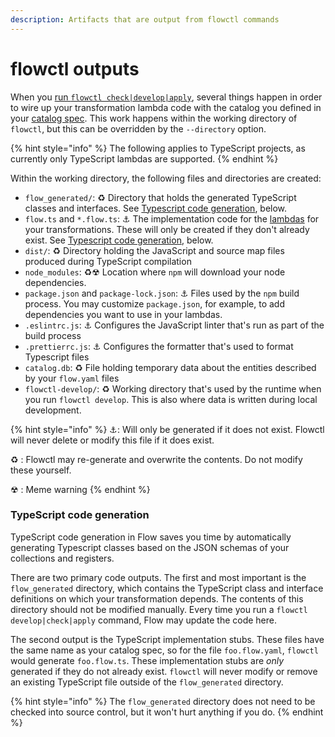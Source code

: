 ```yaml
---
description: Artifacts that are output from flowctl commands
---
```


# flowctl outputs

When you [run `flowctl check|develop|apply`](../concepts/flowctl.md), several things happen in order to wire up your transformation lambda code with the catalog you defined in your [catalog spec](catalog-reference/). This work happens within the working directory of `flowctl`, but this can be overridden by the `--directory` option. &#x20;

{% hint style="info" %}
The following applies to TypeScript projects, as currently only TypeScript lambdas are supported.
{% endhint %}

Within the working directory, the following files and directories are created:

* `flow_generated/`: ♻ Directory that holds the generated TypeScript classes and interfaces. See [Typescript code generation](flowctl-build-outputs.md#typescript-code-generation), below.
* `flow.ts` and `*.flow.ts`: ⚓ The implementation code for the [lambdas](../concepts/catalog-entities/derivations/lambdas.md) for your transformations. These will only be created if they don't already exist. See [Typescript code generation](flowctl-build-outputs.md#typescript-code-generation), below.
* `dist/`: ♻ Directory holding the JavaScript and source map files produced during TypeScript compilation
* `node_modules`: ♻☢ Location where `npm` will download your node dependencies.
* `package.json` and `package-lock.json`: ⚓ Files used by the `npm` build process. You may customize `package.json`, for example, to add dependencies you want to use in your lambdas.
* `.eslintrc.js`: ⚓ Configures the JavaScript linter that's run as part of the build process
* `.prettierrc.js`: ⚓ Configures the formatter that's used to format Typescript files
* `catalog.db`: ♻ File holding temporary data about the entities described by your `flow.yaml` files
* `flowctl-develop/`: ♻ Working directory that's used by the runtime when you run `flowctl develop`. This is also where data is written during local development.

{% hint style="info" %}
⚓: Will only be generated if it does not exist. Flowctl will never delete or modify this file if it does exist.&#x20;

♻ : Flowctl may re-generate and overwrite the contents. Do not modify these yourself.&#x20;

☢ : Meme warning
{% endhint %}

### TypeScript code generation

TypeScript code generation in Flow saves you time by automatically generating Typescript classes based on the JSON schemas of your collections and registers.

There are two primary code outputs. The first and most important is the `flow_generated` directory, which contains the TypeScript class and interface definitions on which your transformation depends. The contents of this directory should not be modified manually. Every time you run a `flowctl develop|check|apply` command, Flow may update the code here.

The second output is the TypeScript implementation stubs. These files have the same name as your catalog spec, so for the file `foo.flow.yaml`, `flowctl` would generate `foo.flow.ts`. These implementation stubs are _only_ generated if they do not already exist. `flowctl` will never modify or remove an existing TypeScript file outside of the `flow_generated` directory.

{% hint style="info" %}
The `flow_generated` directory does not need to be checked into source control, but it won't hurt anything if you do.
{% endhint %}
